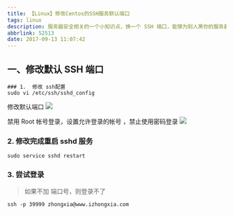 ```yaml
---
title: 【Linux】修改Centos的SSH服务默认端口
tags: linux
description: 服务器安全相关的一个小知识点，换一个 SSH 端口，能够为别人黑你的服务器增加一点小难度（如果有人黑你服务器的话）
abbrlink: 52513
date: 2017-09-13 11:07:42
---
```


## 一、修改默认 SSH 端口

```
### 1.  修改 ssh配置
sudo vi /etc/ssh/sshd_config
```

修改默认端口
![](https://ws3.sinaimg.cn/large/006tKfTcly1fjhr8p6ywsj30sa0i0tco.jpg)

禁用 Root 帐号登录，设置允许登录的帐号 ，禁止使用密码登录
![](https://ws3.sinaimg.cn/large/006tKfTcly1fjhr997ukjj30jq0gujtq.jpg)

### 2. 修改完成重启 sshd 服务

```
sudo service sshd restart
```

### 3. 尝试登录

> 如果不加 端口号，则登录不了

```
ssh -p 39999 zhongxia@www.izhongxia.com
```
